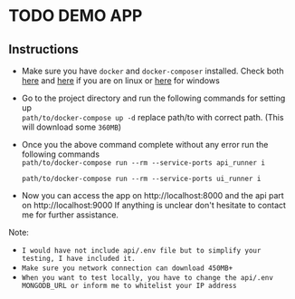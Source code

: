 # TODO DEMO APP

## Instructions

- Make sure you have `docker` and `docker-composer` installed. Check both [here](https://docs.docker.com/engine/install/ubuntu/) and [here](https://docs.docker.com/compose/install/standalone/) if you are on linux or [here](https://docs.docker.com/desktop/install/windows-install/) for windows
- Go to the project directory and run the following commands for setting up
  <br>
  `path/to/docker-compose up -d` replace path/to with correct path. (This will download some `360MB`)
- Once you the above command complete without any error run the following commands
  <br>
  `path/to/docker-compose run --rm --service-ports api_runner i`
  
  `path/to/docker-compose run --rm --service-ports ui_runner i`

- Now you can access the app on http://localhost:8000 and the api part on http://localhost:9000
If anything is unclear don't hesitate to contact me for further assistance.

Note: <br>
- `I would have not include api/.env file but to simplify your testing, I have included it.`
- `Make sure you network connection can download 450MB+`
- `When you want to test locally, you have to change the api/.env MONGODB_URL or inform me to whitelist your IP address`